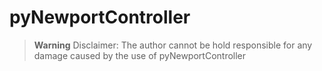# pyNewportController

> **Warning**
Disclaimer: The author cannot be hold responsible for any damage caused by the use of pyNewportController

